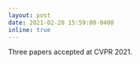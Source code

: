 ```yaml
---
layout: post
date: 2021-02-28 15:59:00-0400
inline: true
---
```


Three papers accepted at CVPR 2021.
